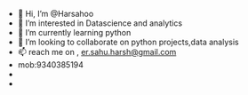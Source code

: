 - 👋 Hi, I’m @Harsahoo
- 👀 I’m interested in Datascience and analytics 
- 🌱 I’m currently learning python
- 💞️ I’m looking to collaborate on python projects,data analysis
- 📫 reach me on , er.sahu.harsh@gmail.com
- mob:9340385194
- 
- 

<!---
Harsahoo/Harsahoo is a ✨ special ✨ repository because its `README.md` (this file) appears on your GitHub profile.
You can click the Preview link to take a look at your changes.
--->
